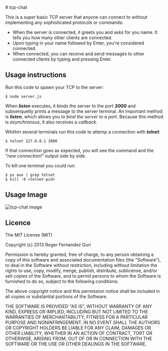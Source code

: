 # tcp-chat

This is a *super* basic TCP server that anyone can connect to without implementing any sophisticated protocols or commands:

  * When the server is connected, it greets you and asks for you name. It tells you how many other clients are connected.
  * Upon typing in your name followed by Enter, you're considered connected.
  * When connected, you can receive and send messages to other connected clients by typing and pressing Enter.


## Usage instructions

Run this code to spawn your TCP to the server:

    $ node server.js

When ***listen*** executes, it binds the server to the port ***3000*** and subsenquetly prints a message to the server terminal. An important method is ***listen***, which allows you to *bind the server to a port*. Because this method is *asynchronous*, it also receives a *callback*.

Whithin several terminals run this code to attemp a connection with ***telnet***:

    $ telnet 127.0.0.1 3000

If that connection goes as expected, you will see the command and the *"new connection!"* output side by side.

To kill one terminal you could run:

    $ ps aux | grep telnet
    $ kill -9 <telnet-pid>

## Usage Image

![tcp-chat image](https://raw.githubusercontent.com/rogerfernandezg/tcp-chat/master/tcp-chat.png "tcp-chat image")

## Licence

The MIT License (MIT)

Copyright (c) 2013 Roger Fernandez Guri

Permission is hereby granted, free of charge, to any person obtaining a copy of
this software and associated documentation files (the "Software"), to deal in
the Software without restriction, including without limitation the rights to
use, copy, modify, merge, publish, distribute, sublicense, and/or sell copies of
the Software, and to permit persons to whom the Software is furnished to do so,
subject to the following conditions:

The above copyright notice and this permission notice shall be included in all
copies or substantial portions of the Software.

THE SOFTWARE IS PROVIDED "AS IS", WITHOUT WARRANTY OF ANY KIND, EXPRESS OR
IMPLIED, INCLUDING BUT NOT LIMITED TO THE WARRANTIES OF MERCHANTABILITY, FITNESS
FOR A PARTICULAR PURPOSE AND NONINFRINGEMENT. IN NO EVENT SHALL THE AUTHORS OR
COPYRIGHT HOLDERS BE LIABLE FOR ANY CLAIM, DAMAGES OR OTHER LIABILITY, WHETHER
IN AN ACTION OF CONTRACT, TORT OR OTHERWISE, ARISING FROM, OUT OF OR IN
CONNECTION WITH THE SOFTWARE OR THE USE OR OTHER DEALINGS IN THE SOFTWARE.

